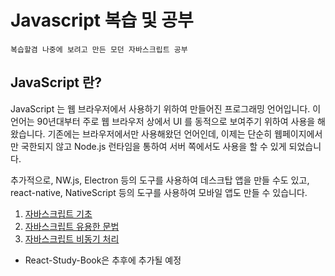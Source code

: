 # Javascript 복습 및 공부
`복습할겸 나중에 보려고 만든 모던 자바스크립트 공부`

## JavaScript 란?
JavaScript 는 웹 브라우저에서 사용하기 위하여 만들어진 프로그래밍 언어입니다. 이 언어는 90년대부터 주로 웹 브라우저 상에서 UI 를 동적으로 보여주기 위하여 사용을 해왔습니다. 기존에는 브라우저에서만 사용해왔던 언어인데, 이제는 단순히 웹페이지에서만 국한되지 않고 Node.js 런타임을 통하여 서버 쪽에서도 사용을 할 수 있게 되었습니다.

추가적으로, NW.js, Electron 등의 도구를 사용하여 데스크탑 앱을 만들 수도 있고, react-native, NativeScript 등의 도구를 사용하여 모바일 앱도 만들 수 있습니다.

1. [자바스크립트 기초](Review_MD/Js-introdution.md)
1. [자바스크립트 유용한 문법](Review_MD/Js-grammar.md)
1. [자바스크립트 비동기 처리](Review_MD/Js-A_P.md)

* React-Study-Book은 추후에 추가될 예정